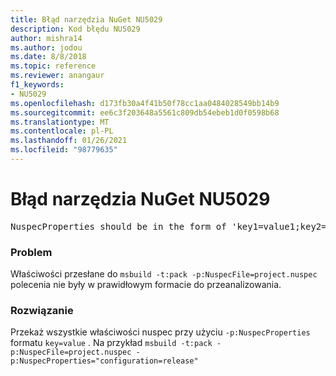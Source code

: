 ```yaml
---
title: Błąd narzędzia NuGet NU5029
description: Kod błędu NU5029
author: mishra14
ms.author: jodou
ms.date: 8/8/2018
ms.topic: reference
ms.reviewer: anangaur
f1_keywords:
- NU5029
ms.openlocfilehash: d173fb30a4f41b50f78cc1aa0484028549bb14b9
ms.sourcegitcommit: ee6c3f203648a5561c809db54ebeb1d0f0598b68
ms.translationtype: MT
ms.contentlocale: pl-PL
ms.lasthandoff: 01/26/2021
ms.locfileid: "98779635"
---
```

# <a name="nuget-error-nu5029"></a>Błąd narzędzia NuGet NU5029
<pre>NuspecProperties should be in the form of 'key1=value1;key2=value2'.</pre>

### <a name="issue"></a>Problem

Właściwości przesłane do `msbuild -t:pack -p:NuspecFile=project.nuspec` polecenia nie były w prawidłowym formacie do przeanalizowania.


### <a name="solution"></a>Rozwiązanie

Przekaż wszystkie właściwości nuspec przy użyciu `-p:NuspecProperties` formatu `key=value` . Na przykład `msbuild -t:pack -p:NuspecFile=project.nuspec -p:NuspecProperties="configuration=release"`

